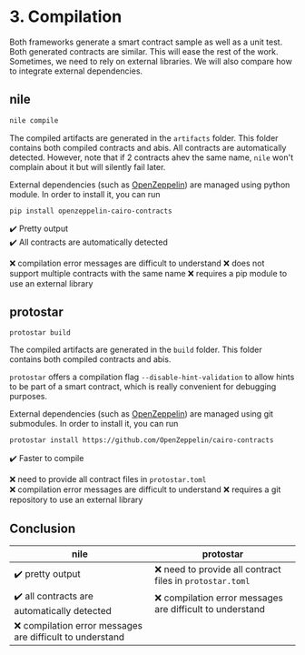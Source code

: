 # 3. Compilation

Both frameworks generate a smart contract sample as well as a unit test.
Both generated contracts are similar. This will ease the rest of the work.
Sometimes, we need to rely on external libraries. We will also compare how to integrate external dependencies.

## nile
```bash
nile compile
```

The compiled artifacts are generated in the `artifacts` folder. This folder contains both compiled contracts and abis.
All contracts are automatically detected.
However, note that if 2 contracts ahev the same name, `nile` won't complain about it but will silently fail later.

External dependencies (such as [OpenZeppelin](https://github.com/OpenZeppelin/cairo-contracts)) are managed using python module.
In order to install it, you can run
```
pip install openzeppelin-cairo-contracts
```

:heavy_check_mark: Pretty output<br/>
:heavy_check_mark: All contracts are automatically detected

:x: compilation error messages are difficult to understand
:x: does not support multiple contracts with the same name
:x: requires a pip module to use an external library

## protostar
```
protostar build
```
The compiled artifacts are generated in the `build` folder. This folder contains both compiled contracts and abis.

`protostar` offers a compilation flag `--disable-hint-validation` to allow hints to be part of a smart contract, which is really convenient for debugging purposes.

External dependencies (such as [OpenZeppelin](https://github.com/OpenZeppelin/cairo-contracts)) are managed using git submodules.
In order to install it, you can run
```bash
protostar install https://github.com/OpenZeppelin/cairo-contracts 
```

:heavy_check_mark: Faster to compile

:x: need to provide all contract files in `protostar.toml` <br/>
:x: compilation error messages are difficult to understand
:x: requires a git repository to use an external library

## Conclusion

| nile                                                        | protostar                                                  |
| ----------------------------------------------------------- | ---------------------------------------------------------- |
| :heavy_check_mark: pretty output                            | :x: need to provide all contract files in `protostar.toml` |
| :heavy_check_mark: all contracts are automatically detected | :x: compilation error messages are difficult to understand |
| :x: compilation error messages are difficult to understand  |                                                            |
